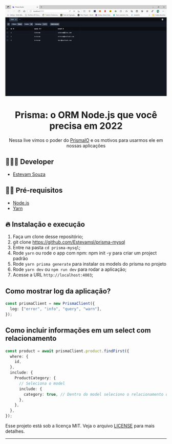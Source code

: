 ![Prisma Studio Logo](image/prismaStudio.png)

<h1 align="center">
  <center>Prisma: o ORM Node.js que você precisa em 2022
</center>
</h1>

<p align="center">Nessa live vimos o poder do <a href="https://www.prisma.io">PrismaIO</a> e os motivos para usarmos ele em nossas aplicações</p>

## 👨🏼‍💻 Developer

- [Estevam Souza](https://www.linkedin.com/in/estevam-souza)

## ✋🏻 Pré-requisitos

- [Node.js](https://nodejs.org/en/)
- [Yarn](classic.yarnpkg.com/en/docs/install)

## 🔥 Instalação e execução

1. Faça um clone desse repositório;
2. git clone https://github.com/Estevamsl/prisma-mysql
3. Entre na pasta `cd prisma-mysql`;
4. Rode `yarn` ou rode o app com npm: npm init -y para criar um project padrão
5. Rode `yarn prisma generate` para instalar os models do prisma no projeto
6. Rode `yarn dev` ou `npm run dev` para rodar a aplicação;
7. Acesse a URL `http://localhost:4003`;

## Como mostrar log da aplicação?

```ts
const prismaClient = new PrismaClient({
  log: ["error", "info", "query", "warn"],
});
```

## Como incluir informações em um select com relacionamento

```ts
const product = await prismaClient.product.findFirst({
  where: {
    id,
  },
  include: {
    ProductCategory: {
      // Seleciona o model
      include: {
        category: true, // Dentro do model seleciono o relacionamento que quero trazer completo.
      },
    },
  },
});
```

Esse projeto está sob a licença MIT. Veja o arquivo [LICENSE](LICENSE.md) para mais detalhes.

---